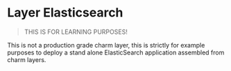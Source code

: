 # Layer Elasticsearch

> THIS IS FOR LEARNING PURPOSES!

This is not a production grade charm layer, this is strictly for example
purposes to deploy a stand alone ElasticSearch application assembled from
charm layers. 



